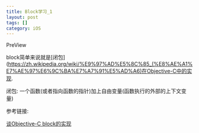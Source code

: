 ```yaml
---
title: Block学习_1
layout: post
tags: []
category: iOS
---
```

PreView

block简单来说就是[闭包](https://zh.wikipedia.org/wiki/%E9%97%AD%E5%8C%85_(%E8%AE%A1%E7%AE%97%E6%9C%BA%E7%A7%91%E5%AD%A6)在Objective-C中的实现.

闭包: 一个函数(或者指向函数的指针)加上自由变量(函数执行的外部的上下文变量)



参考链接:

[谈Objective-C block的实现](https://blog.devtang.com/2013/07/28/a-look-inside-blocks/)